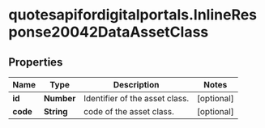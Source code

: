 # quotesapifordigitalportals.InlineResponse20042DataAssetClass

## Properties

Name | Type | Description | Notes
------------ | ------------- | ------------- | -------------
**id** | **Number** | Identifier of the asset class. | [optional] 
**code** | **String** | code of the asset class. | [optional] 


